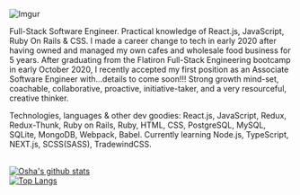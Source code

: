 ![Imgur](https://i.imgur.com/Wul9h76.png)

Full-Stack Software Engineer.  Practical knowledge of React.js, JavaScript, Ruby On Rails & CSS.   I made a career change to tech in early 2020 after having owned and managed my own cafes and wholesale food business for 5 years.  After graduating from the Flatiron Full-Stack Engineering bootcamp in early October 2020, I recently accepted my first position as an Associate Software Engineer with...details to come soon!!! Strong growth mind-set, coachable, collaborative, proactive, initiative-taker, and a very resourceful, creative thinker.

Technologies, languages & other dev goodies:  React.js, JavaScript, Redux, Redux-Thunk, Ruby on Rails, Ruby, HTML, CSS, PostgreSQL, MySQL, SQLite, MongoDB, Webpack, Babel.  Currently learning Node.js, TypeScript, NEXT.js, SCSS(SASS), TradewindCSS.

\
[![Osha's github stats](https://github-readme-stats.vercel.app/api?username=osha7&theme=cobalt&show_icons=true)](https://github.com/osha7/github-readme-stats)
\
[![Top Langs](https://github-readme-stats.vercel.app/api/top-langs/?username=osha7&layout=compact&theme=cobalt&show_icons=true)](https://github.com/osha7/github-readme-stats)
